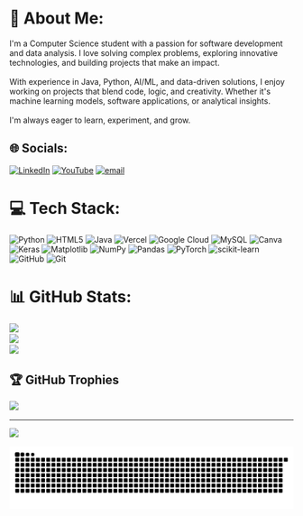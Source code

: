 # 💫 About Me:
I'm a Computer Science student with a passion for software development and data analysis. I love solving complex problems, exploring innovative technologies, and building projects that make an impact.<br><br>With experience in Java, Python, AI/ML, and data-driven solutions, I enjoy working on projects that blend code, logic, and creativity. Whether it's machine learning models, software applications, or analytical insights.<br><br>I'm always eager to learn, experiment, and grow.


## 🌐 Socials:
[![LinkedIn](https://img.shields.io/badge/LinkedIn-%230077B5.svg?logo=linkedin&logoColor=white)](https://www.linkedin.com/in/prakhar-mishra-internship-fulltime-software-enginner-aiengineer-dataanalyst-aiintern-business/) [![YouTube](https://img.shields.io/badge/YouTube-%23FF0000.svg?logo=YouTube&logoColor=white)](https://www.youtube.com/@Cinematic_Odyssey) [![email](https://img.shields.io/badge/Email-D14836?logo=gmail&logoColor=white)](mailto:prakharmishra263139@gmail.com) 

# 💻 Tech Stack:
![Python](https://img.shields.io/badge/python-3670A0?style=for-the-badge&logo=python&logoColor=ffdd54) ![HTML5](https://img.shields.io/badge/html5-%23E34F26.svg?style=for-the-badge&logo=html5&logoColor=white) ![Java](https://img.shields.io/badge/java-%23ED8B00.svg?style=for-the-badge&logo=openjdk&logoColor=white) ![Vercel](https://img.shields.io/badge/vercel-%23000000.svg?style=for-the-badge&logo=vercel&logoColor=white) ![Google Cloud](https://img.shields.io/badge/GoogleCloud-%234285F4.svg?style=for-the-badge&logo=google-cloud&logoColor=white) ![MySQL](https://img.shields.io/badge/mysql-4479A1.svg?style=for-the-badge&logo=mysql&logoColor=white) ![Canva](https://img.shields.io/badge/Canva-%2300C4CC.svg?style=for-the-badge&logo=Canva&logoColor=white) ![Keras](https://img.shields.io/badge/Keras-%23D00000.svg?style=for-the-badge&logo=Keras&logoColor=white) ![Matplotlib](https://img.shields.io/badge/Matplotlib-%23ffffff.svg?style=for-the-badge&logo=Matplotlib&logoColor=black) ![NumPy](https://img.shields.io/badge/numpy-%23013243.svg?style=for-the-badge&logo=numpy&logoColor=white) ![Pandas](https://img.shields.io/badge/pandas-%23150458.svg?style=for-the-badge&logo=pandas&logoColor=white) ![PyTorch](https://img.shields.io/badge/PyTorch-%23EE4C2C.svg?style=for-the-badge&logo=PyTorch&logoColor=white) ![scikit-learn](https://img.shields.io/badge/scikit--learn-%23F7931E.svg?style=for-the-badge&logo=scikit-learn&logoColor=white) ![GitHub](https://img.shields.io/badge/github-%23121011.svg?style=for-the-badge&logo=github&logoColor=white) ![Git](https://img.shields.io/badge/git-%23F05033.svg?style=for-the-badge&logo=git&logoColor=white)
# 📊 GitHub Stats:
![](https://github-readme-stats.vercel.app/api?username=prakharmishra263139&theme=dark&hide_border=false&include_all_commits=false&count_private=false)<br/>
![](https://nirzak-streak-stats.vercel.app/?user=prakharmishra263139&theme=dark&hide_border=false)<br/>
![](https://github-readme-stats.vercel.app/api/top-langs/?username=prakharmishra263139&theme=dark&hide_border=false&include_all_commits=false&count_private=false&layout=compact)

## 🏆 GitHub Trophies
![](https://github-profile-trophy.vercel.app/?username=prakharmishra263139&theme=radical&no-frame=false&no-bg=false&margin-w=4)

---
[![](https://visitcount.itsvg.in/api?id=prakharmishra263139&icon=5&color=13)](https://visitcount.itsvg.in)

<!-- Proudly created with GPRM ( https://gprm.itsvg.in ) -->

<picture>
  <source media="(prefers-color-scheme: dark)" srcset="https://raw.githubusercontent.com/prakharmishra263139/prakharmishra263139/output/github-snake-dark.svg" />
  <source media="(prefers-color-scheme: light)" srcset="https://raw.githubusercontent.com/prakharmishra263139/prakharmishra263139/output/github-snake.svg" />
  <img alt="github-snake" src="https://raw.githubusercontent.com/prakharmishra263139/prakharmishra263139/output/github-snake.svg" />
</picture>
